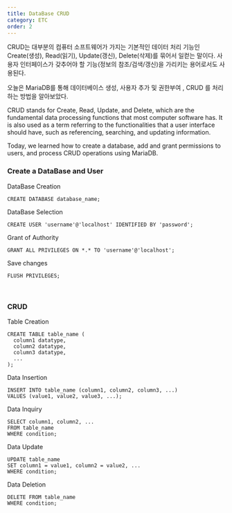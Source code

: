 ```yaml
---
title: DataBase CRUD
category: ETC
order: 2
---
```


CRUD는 대부분의 컴퓨터 소프트웨어가 가지는 기본적인 데이터 처리 기능인 Create(생성), Read(읽기), Update(갱신), Delete(삭제)를 묶어서 일컫는 말이다. 사용자 인터페이스가 갖추어야 할 기능(정보의 참조/검색/갱신)을 가리키는 용어로서도 사용된다.

오늘은 MariaDB를 통해 데이터베이스 생성, 사용자 추가 및 권한부여 , CRUD 를 처리하는 방법을 알아보았다. 

CRUD stands for Create, Read, Update, and Delete, which are the fundamental data processing functions that most computer software has. It is also used as a term referring to the functionalities that a user interface should have, such as referencing, searching, and updating information.

Today, we learned how to create a database, add and grant permissions to users, and process CRUD operations using MariaDB.

### Create a DataBase and User

DataBase Creation
~~~
CREATE DATABASE database_name;
~~~
DataBase Selection
~~~
CREATE USER 'username'@'localhost' IDENTIFIED BY 'password';
~~~
Grant of Authority
~~~
GRANT ALL PRIVILEGES ON *.* TO 'username'@'localhost';
~~~
Save changes
~~~
FLUSH PRIVILEGES;
~~~
<br>

### CRUD

Table Creation
~~~
CREATE TABLE table_name (
  column1 datatype,
  column2 datatype,
  column3 datatype,
  ...
);
~~~

Data Insertion
~~~
INSERT INTO table_name (column1, column2, column3, ...)
VALUES (value1, value2, value3, ...);
~~~

Data Inquiry
~~~
SELECT column1, column2, ...
FROM table_name
WHERE condition;
~~~

Data Update
~~~
UPDATE table_name
SET column1 = value1, column2 = value2, ...
WHERE condition;
~~~

Data Deletion
~~~
DELETE FROM table_name
WHERE condition;
~~~